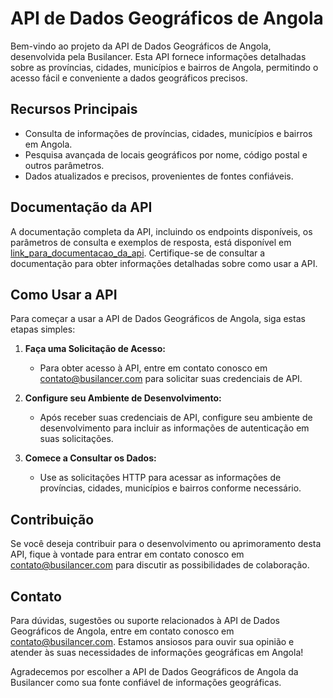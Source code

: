 # API de Dados Geográficos de Angola

Bem-vindo ao projeto da API de Dados Geográficos de Angola, desenvolvida pela Busilancer. Esta API fornece informações detalhadas sobre as províncias, cidades, municípios e bairros de Angola, permitindo o acesso fácil e conveniente a dados geográficos precisos.

## Recursos Principais

- Consulta de informações de províncias, cidades, municípios e bairros em Angola.
- Pesquisa avançada de locais geográficos por nome, código postal e outros parâmetros.
- Dados atualizados e precisos, provenientes de fontes confiáveis.

## Documentação da API

A documentação completa da API, incluindo os endpoints disponíveis, os parâmetros de consulta e exemplos de resposta, está disponível em [link_para_documentacao_da_api](link_para_documentacao_da_api). Certifique-se de consultar a documentação para obter informações detalhadas sobre como usar a API.

## Como Usar a API

Para começar a usar a API de Dados Geográficos de Angola, siga estas etapas simples:

1. **Faça uma Solicitação de Acesso:**
   - Para obter acesso à API, entre em contato conosco em [contato@busilancer.com](mailto:contato@busilancer.com) para solicitar suas credenciais de API.

2. **Configure seu Ambiente de Desenvolvimento:**
   - Após receber suas credenciais de API, configure seu ambiente de desenvolvimento para incluir as informações de autenticação em suas solicitações.

3. **Comece a Consultar os Dados:**
   - Use as solicitações HTTP para acessar as informações de províncias, cidades, municípios e bairros conforme necessário.

## Contribuição

Se você deseja contribuir para o desenvolvimento ou aprimoramento desta API, fique à vontade para entrar em contato conosco em [contato@busilancer.com](mailto:contato@busilancer.com) para discutir as possibilidades de colaboração.

## Contato

Para dúvidas, sugestões ou suporte relacionados à API de Dados Geográficos de Angola, entre em contato conosco em [contato@busilancer.com](mailto:contato@busilancer.com). Estamos ansiosos para ouvir sua opinião e atender às suas necessidades de informações geográficas em Angola!

Agradecemos por escolher a API de Dados Geográficos de Angola da Busilancer como sua fonte confiável de informações geográficas.
